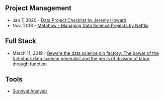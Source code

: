 ## Project Management
- Jan 7, 2020 - [Data Project Checklist by Jeremy Howard](https://www.fast.ai/2020/01/07/data-questionnaire/)
- Nov, 2018 - [Metaflow - Managing Data Science Projects by Netflix](https://metaflow.org/)


## Full Stack
- March 11, 2019 - [Beware the data science pin factory: The power of the full-stack data science generalist and the perils of division of labor through function](https://multithreaded.stitchfix.com/blog/2019/03/11/FullStackDS-Generalists/)


## Tools
- [Survival Analysis](https://better.engineering/convoys/)